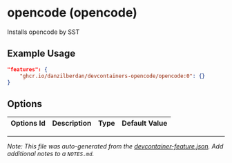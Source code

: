 
# opencode (opencode)

Installs opencode by SST

## Example Usage

```json
"features": {
    "ghcr.io/danzilberdan/devcontainers-opencode/opencode:0": {}
}
```

## Options

| Options Id | Description | Type | Default Value |
|-----|-----|-----|-----|




---

_Note: This file was auto-generated from the [devcontainer-feature.json](https://github.com/danzilberdan/devcontainers-opencode/blob/main/src/opencode/devcontainer-feature.json).  Add additional notes to a `NOTES.md`._
